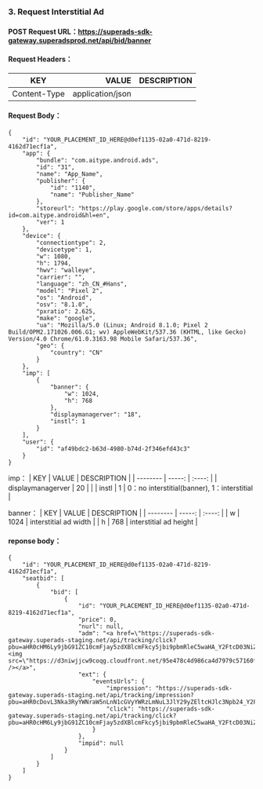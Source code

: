 ### 3. **Request Interstitial Ad**
#### POST Request URL：https://superads-sdk-gateway.superadsprod.net/api/bid/banner
#### Request Headers：
| KEY        | VALUE   |  DESCRIPTION  |
| --------   | -----:  | :----:  |
| Content-Type     | application/json |        |
#### Request Body：
```
{
    "id": "YOUR_PLACEMENT_ID_HERE@d0ef1135-02a0-471d-8219-4162d71ecf1a",
    "app": {
        "bundle": "com.aitype.android.ads",
        "id": "31",
        "name": "App_Name",
        "publisher": {
            "id": "1140",
            "name": "Publisher_Name"
        },
        "storeurl": "https://play.google.com/store/apps/details?id=com.aitype.android&hl=en",
        "ver": 1
    },
    "device": {
        "connectiontype": 2,
        "devicetype": 1,
        "w": 1080,
        "h": 1794,
        "hwv": "walleye",
        "carrier": "",
        "language": "zh_CN_#Hans",
        "model": "Pixel 2",
        "os": "Android",
        "osv": "8.1.0",
        "pxratio": 2.625,
        "make": "google",
        "ua": "Mozilla/5.0 (Linux; Android 8.1.0; Pixel 2 Build/OPM2.171026.006.G1; wv) AppleWebKit/537.36 (KHTML, like Gecko) Version/4.0 Chrome/61.0.3163.98 Mobile Safari/537.36",
        "geo": {
            "country": "CN"
        }
    },
    "imp": [
        {
            "banner": {
                "w": 1024,
                "h": 768
            },
            "displaymanagerver": "18",
            "instl": 1
        }
    ],
    "user": {
        "id": "af49bdc2-b63d-4980-b74d-2f346efd43c3"
    }
}
```

imp：
| KEY        | VALUE   |  DESCRIPTION  |
| --------   | -----:  | :----:  |
| displaymanagerver     | 20 |        |
| instl     | 1 | 0：no interstitial(banner), 1：interstitial       |

banner：
| KEY        | VALUE   |  DESCRIPTION  |
| --------   | -----:  | :----:  |
| w     | 1024 | interstitial ad width       |
| h     | 768 | interstitial ad height       |

#### reponse body：
```
{
    "id": "YOUR_PLACEMENT_ID_HERE@d0ef1135-02a0-471d-8219-4162d71ecf1a",
    "seatbid": [
        {
            "bid": [
                {
                    "id": "YOUR_PLACEMENT_ID_HERE@d0ef1135-02a0-471d-8219-4162d71ecf1a",
                    "price": 0,
                    "nurl": null,
                    "adm": "<a href=\"https://superads-sdk-gateway.superads-staging.net/api/tracking/click?pbu=aHR0cHM6Ly9jbG91ZC10cmFjay5zdXBlcmFkcy5jbi9pbmRleC5waHA_Y2FtcD03NiZjcmVhdGl2ZV9pZD0yOTAmYXBwX2lkPTMzJmFkX3NldF9pZD0xMjMmY2hfaWQ9MTE1NSZ1c2VyX2lkPWFmNDliZGMyLWI2M2QtNDk4MC1iNzRkLTJmMzQ2ZWZkNDNjMw==\"><img src=\"https://d3niwjjcw9coqg.cloudfront.net/95e478c4d986ca4d7979c57160f45277.jpg\" /></a>",
                    "ext": {
                        "eventsUrls": {
                            "impression": "https://superads-sdk-gateway.superads-staging.net/api/tracking/impression?pbu=aHR0cDovL3Nka3RyYWNraW5nLnN1cGVyYWRzLmNuL3JlY29yZEltcHJlc3Npb24_Y2FtcD03NiZjcmVhdGl2ZV9pZD0yOTAmYXBwX2lkPTMzJmFkX3NldF9pZD0xMjMmY2hfaWQ9MTE1NSZ1c2VyX2lkPWFmNDliZGMyLWI2M2QtNDk4MC1iNzRkLTJmMzQ2ZWZkNDNjMw==",
                            "click": "https://superads-sdk-gateway.superads-staging.net/api/tracking/click?pbu=aHR0cHM6Ly9jbG91ZC10cmFjay5zdXBlcmFkcy5jbi9pbmRleC5waHA_Y2FtcD03NiZjcmVhdGl2ZV9pZD0yOTAmYXBwX2lkPTMzJmFkX3NldF9pZD0xMjMmY2hfaWQ9MTE1NSZ1c2VyX2lkPWFmNDliZGMyLWI2M2QtNDk4MC1iNzRkLTJmMzQ2ZWZkNDNjMw=="
                        }
                    },
                    "impid": null
                }
            ]
        }
    ]
}
```